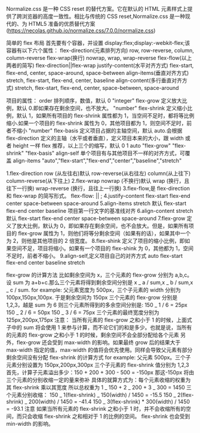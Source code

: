 Normalize.css 是一种 CSS reset 的替代方案。它在默认的 HTML 元素样式上提供了跨浏览器的高度一致性。相比与传统的 CSS reset,Normalize.css 是一种现代的、为 HTML5 准备的优质替代方案(https://necolas.github.io/normalize.css/7.0.0/normalize.css)

简单的 flex 布局
首先要有个容器，并设置 display:flex;display:-webkit-flex;该容器有以下六个属性：
flex-direction(元素排列方向)
row, row-reverse, column, column-reverse
flex-wrap(换行)
nowrap, wrap, wrap-reverse
flex-flow(以上两者的简写)
flex-direction||flex-wrap
justify-content(水平对齐方式)
flex-start, flex-end, center, space-around, space-between
align-items(垂直对齐方式)
stretch, flex-start, flex-end, center, baseline
align-content(多行垂直对齐方式)
stretch, flex-start, flex-end, center, space-between, space-around

项目的属性：
order 排列顺序，数值，默认 0
"integer"
flex-grow 定义放大比例，默认 0.即如果存在剩余空间，也不放大。
"number"
flex-shrink 定义缩小比例，默认 1，如果所有项目的 flex-shrink 属性都为 1，当空间不足时，都将等比例缩小.如果一个项目的 flex-shrink 属性为 0，其他项目都为 1，则空间不足时，前者不缩小
"number"
flex-basis 定义项目占据的主轴空间，默认 auto.会根据 flex-direction 定义的主轴（水平或者垂直），定义项目本来的大小，跟 width 或者 height 一样
flex 推荐，以上三个的缩写，默认 0 1 auto
"flex-grow" "flex-shrink" "flex-basis"
align-self 单个项目有与其他项目不一样的对齐方式，可覆盖 align-items
"auto","flex-start","flex-end","center","baseline","stretch"

1.flex-direction
row (从左往右)默认
row-reverse(从右往左)
column(从上往下)
column-reverse(从下往上)
2.flex-wrap
nowrap (不换行)默认
wrap (换行，且往下一行换)
wrap-reverse (换行，且往上一行换)
3.flex-flow,是 flex-direction 和 flex-wrap 的简写形式。
flex-flow: || ;
4.justify-content
flex-start
flex-end
center
space-between
space-around
5.align-items
stretch 默认
flex-start
flex-end
center
baseline 项目第一行文字的基准线对齐
6.align-content
stretch 默认
flex-start
flex-end
center
space-between
space-around
7.flex-grow
定义了放大比例，默认为 0，即如果存在剩余空间，也不会放大。但是，如果所有项目的 flex-grow 属性为 1，则他们将等分剩余空间（如果有的话），如果其中一个为 2，则他是其他项目的 2 倍宽度。
8.flex-shink
定义了项目的缩小比例，即如果空间不足，项目将缩小。如果有一个项目的 flex-shink 为 0，其他都为 1，空间不足时，前者不缩小。
9.align-self,定义项目自己的对齐方式
auto
flex-start
flex-end
center
baseline
stretch

flex-grow 的计算方法
比如剩余空间为 x，三个元素的 flex-grow 分别为 a,b,c。设 sum 为 a+b+c.那么三个元素将得到剩余空间分别是 x _ a / sum,x _ b / sum,x _ c / sum.
for example:
父元素宽度为 500px，三个子元素的 width 分别为 100px,150px,100px.
于是剩余空间为 150px
三个元素的 flex-grow 分别是 1,2,3，越是 sum 为 6
则三个元素所得到的多余空间分别是:
150 _ 1 / 6 = 25px
150 _ 2 / 6 = 50px
150 _ 3 / 6 = 75px
三个元素的最终宽度分别为 125px,200px,175px
注意：
当所有元素的 flex-grow 之和小于 1 的时候，上面式子中的 sum 将会使用 1 来参与计算，而不论它们的和是多少。也就是说，当所有的元素的 flex-grow 之和小于 1 的时候，剩余空间不会全部分配给各个元素
另外，flex-grow 还会受到 max-width 的影响。如果最终 grow 后的结果大于 max-width 指定的值，max-width 的值将会优先使用。同样会导致父元素有部分剩余空间没有分配
flex-shrink 的计算方式
for example:
父元素 500px。三个子元素分别设置为 150px,200px,300px
三个子元素的 flex-shrink 值分别为 1,2,3
首先，计算子元素溢出多少：150 + 200 + 300 - 500 = -150px
那这-150px 将由三个元素的分别收缩一定的量来弥补
具体的就算方式为：每个元素收缩的权重为其 flex-shrink 乘以其宽度
所以总权重为 1 _ 150 + 2 _ 200 + 3 _ 300 = 1450
三个元素分别收缩：
150 _ 1(flex-shrink) _ 150(width) / 1450 = -15.5
150 _ 2(flex-shrink) _ 200(width) / 1450 = -41.4
150 _ 3(flex-shrink) \* 300(width) / 1450 = -93.1
注意
如果当所有元素的 flex-shrink 之和小于 1 时，并不会收缩所有的空间，而只会收缩 flex-shrink 之和相对于 1 的比例的空间。
flex-shrink 也会受到 min-width 的影响。
